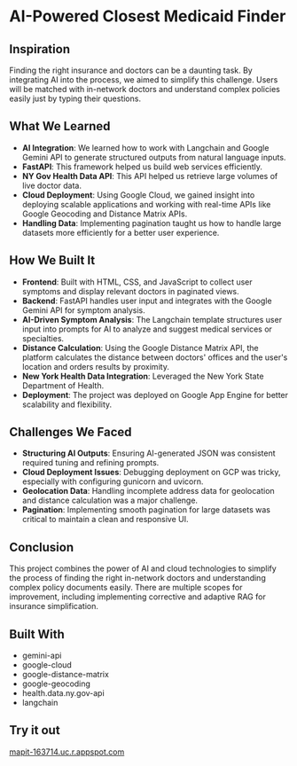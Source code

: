 # AI-Powered Closest Medicaid Finder

## Inspiration
Finding the right insurance and doctors can be a daunting task. By integrating AI into the process, we aimed to simplify this challenge. Users will be matched with in-network doctors and understand complex policies easily just by typing their questions.

## What We Learned
- **AI Integration**: We learned how to work with Langchain and Google Gemini API to generate structured outputs from natural language inputs.
- **FastAPI**: This framework helped us build web services efficiently.
- **NY Gov Health Data API**: This API helped us retrieve large volumes of live doctor data.
- **Cloud Deployment**: Using Google Cloud, we gained insight into deploying scalable applications and working with real-time APIs like Google Geocoding and Distance Matrix APIs.
- **Handling Data**: Implementing pagination taught us how to handle large datasets more efficiently for a better user experience.

## How We Built It
- **Frontend**: Built with HTML, CSS, and JavaScript to collect user symptoms and display relevant doctors in paginated views.
- **Backend**: FastAPI handles user input and integrates with the Google Gemini API for symptom analysis.
- **AI-Driven Symptom Analysis**: The Langchain template structures user input into prompts for AI to analyze and suggest medical services or specialties.
- **Distance Calculation**: Using the Google Distance Matrix API, the platform calculates the distance between doctors' offices and the user's location and orders results by proximity.
- **New York Health Data Integration**: Leveraged the New York State Department of Health.
- **Deployment**: The project was deployed on Google App Engine for better scalability and flexibility.

## Challenges We Faced
- **Structuring AI Outputs**: Ensuring AI-generated JSON was consistent required tuning and refining prompts.
- **Cloud Deployment Issues**: Debugging deployment on GCP was tricky, especially with configuring gunicorn and uvicorn.
- **Geolocation Data**: Handling incomplete address data for geolocation and distance calculation was a major challenge.
- **Pagination**: Implementing smooth pagination for large datasets was critical to maintain a clean and responsive UI.

## Conclusion
This project combines the power of AI and cloud technologies to simplify the process of finding the right in-network doctors and understanding complex policy documents easily. There are multiple scopes for improvement, including implementing corrective and adaptive RAG for insurance simplification.

## Built With
- gemini-api
- google-cloud
- google-distance-matrix
- google-geocoding
- health.data.ny.gov-api
- langchain

## Try it out
[mapit-163714.uc.r.appspot.com](http://mapit-163714.uc.r.appspot.com)
